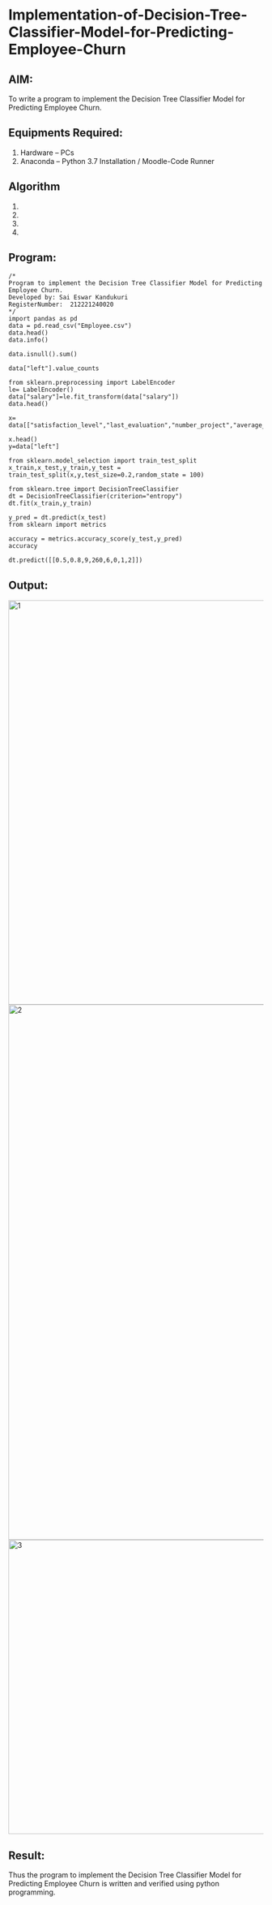 # Implementation-of-Decision-Tree-Classifier-Model-for-Predicting-Employee-Churn

## AIM:
To write a program to implement the Decision Tree Classifier Model for Predicting Employee Churn.

## Equipments Required:
1. Hardware – PCs
2. Anaconda – Python 3.7 Installation / Moodle-Code Runner

## Algorithm
1. 
2. 
3. 
4. 

## Program:
```
/*
Program to implement the Decision Tree Classifier Model for Predicting Employee Churn.
Developed by: Sai Eswar Kandukuri
RegisterNumber:  212221240020
*/
import pandas as pd
data = pd.read_csv("Employee.csv")
data.head()
data.info()

data.isnull().sum()

data["left"].value_counts

from sklearn.preprocessing import LabelEncoder
le= LabelEncoder()
data["salary"]=le.fit_transform(data["salary"])
data.head()

x= data[["satisfaction_level","last_evaluation","number_project","average_montly_hours","time_spend_company","Work_accident","promotion_last_5years","salary"]]

x.head()
y=data["left"]

from sklearn.model_selection import train_test_split
x_train,x_test,y_train,y_test = train_test_split(x,y,test_size=0.2,random_state = 100)

from sklearn.tree import DecisionTreeClassifier
dt = DecisionTreeClassifier(criterion="entropy")
dt.fit(x_train,y_train)

y_pred = dt.predict(x_test)
from sklearn import metrics

accuracy = metrics.accuracy_score(y_test,y_pred)
accuracy

dt.predict([[0.5,0.8,9,260,6,0,1,2]])

```

## Output:
<img width="797" alt="1" src="https://user-images.githubusercontent.com/93427011/169457196-cdf28158-a81d-4e66-8d9c-c521774abb18.png">
<br>
<img width="1055" alt="2" src="https://user-images.githubusercontent.com/93427011/169457216-c563abfe-2948-4b20-a920-a3aaa4f3fabf.png">
<br>
<img width="580" alt="3" src="https://user-images.githubusercontent.com/93427011/169457236-fafa1d36-7824-4c58-bdc2-c2747df3f2a0.png">
<br>

## Result:
Thus the program to implement the  Decision Tree Classifier Model for Predicting Employee Churn is written and verified using python programming.
